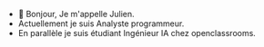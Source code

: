 - 👋 Bonjour, Je m'appelle Julien.
- Actuellement je suis Analyste programmeur.
- En parallèle  je suis étudiant Ingénieur IA chez openclassrooms.

<!---
julien-IA/julien-IA is a ✨ special ✨ repository because its `README.md` (this file) appears on your GitHub profile.
You can click the Preview link to take a look at your changes.
--->
